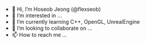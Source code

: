 - 👋 Hi, I’m Hoseob Jeong (@flexseob)
- 👀 I’m interested in ...
- 🌱 I’m currently learning C++, OpenGL, UnrealEngine
- 💞️ I’m looking to collaborate on ...
- 📫 How to reach me ...

<!---
flexseob/flexseob is a ✨ special ✨ repository because its `README.md` (this file) appears on your GitHub profile.
You can click the Preview link to take a look at your changes.
--->
